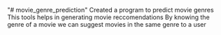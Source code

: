 "# movie_genre_prediction" 
Created a program to predict movie genres 
This tools helps in generating movie reccomendations 
By knowing the genre of a movie we can suggest movies in the same genre to a user
